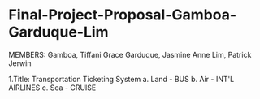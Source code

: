 # Final-Project-Proposal-Gamboa-Garduque-Lim

MEMBERS: Gamboa, Tiffani Grace
         Garduque, Jasmine Anne
         Lim, Patrick Jerwin

1.Title: Transportation Ticketing System
        a. Land - BUS
        b. Air - INT'L AIRLINES
        c. Sea - CRUISE

